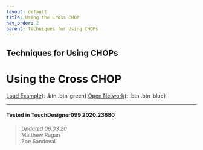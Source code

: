 ```yaml
---
layout: default
title: Using the Cross CHOP
nav_order: 2
parent: Techniques for Using CHOPs
---
```


## Techniques for Using CHOPs
# Using the Cross CHOP

[Load Example](?remoteTox=){: .btn .btn-green} [Open Network](?openNetwork=True){: .btn .btn-blue}


---

#### Tested in TouchDesigner099 2020.23680 
>*Updated 06.03.20*  
Matthew Ragan  
Zoe Sandoval   